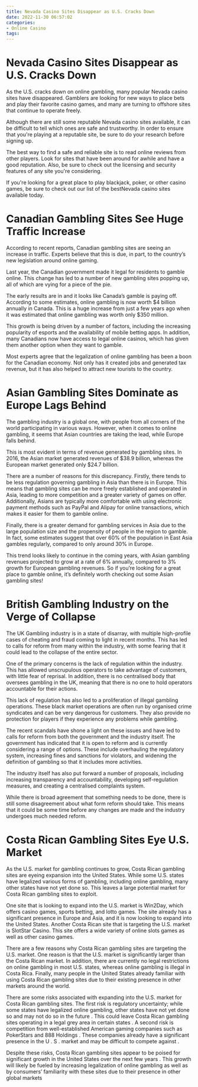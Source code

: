 ```yaml
---
title: Nevada Casino Sites Disappear as U.S. Cracks Down
date: 2022-11-30 06:57:02
categories:
- Online Casino
tags:
---
```



#  Nevada Casino Sites Disappear as U.S. Cracks Down

As the U.S. cracks down on online gambling, many popular Nevada casino sites have disappeared. Gamblers are looking for new ways to place bets and play their favorite casino games, and many are turning to offshore sites that continue to operate freely.

Although there are still some reputable Nevada casino sites available, it can be difficult to tell which ones are safe and trustworthy. In order to ensure that you're playing at a reputable site, be sure to do your research before signing up.

The best way to find a safe and reliable site is to read online reviews from other players. Look for sites that have been around for awhile and have a good reputation. Also, be sure to check out the licensing and security features of any site you're considering.

If you're looking for a great place to play blackjack, poker, or other casino games, be sure to check out our list of the bestNevada casino sites available today.

#  Canadian Gambling Sites See Huge Traffic Increase

According to recent reports, Canadian gambling sites are seeing an increase in traffic. Experts believe that this is due, in part, to the country’s new legislation around online gaming.

Last year, the Canadian government made it legal for residents to gamble online. This change has led to a number of new gambling sites popping up, all of which are vying for a piece of the pie.

The early results are in and it looks like Canada’s gamble is paying off. According to some estimates, online gambling is now worth $4 billion annually in Canada. This is a huge increase from just a few years ago when it was estimated that online gambling was worth only $350 million.

This growth is being driven by a number of factors, including the increasing popularity of esports and the availability of mobile betting apps. In addition, many Canadians now have access to legal online casinos, which has given them another option when they want to gamble.

Most experts agree that the legalization of online gambling has been a boon for the Canadian economy. Not only has it created jobs and generated tax revenue, but it has also helped to attract new tourists to the country.

#  Asian Gambling Sites Dominate as Europe Lags Behind

The gambling industry is a global one, with people from all corners of the world participating in various ways. However, when it comes to online gambling, it seems that Asian countries are taking the lead, while Europe falls behind.

This is most evident in terms of revenue generated by gambling sites. In 2016, the Asian market generated revenues of $38.9 billion, whereas the European market generated only $24.7 billion.

There are a number of reasons for this discrepancy. Firstly, there tends to be less regulation governing gambling in Asia than there is in Europe. This means that gambling sites can be more freely established and operated in Asia, leading to more competition and a greater variety of games on offer. Additionally, Asians are typically more comfortable with using electronic payment methods such as PayPal and Alipay for online transactions, which makes it easier for them to gamble online.

Finally, there is a greater demand for gambling services in Asia due to the large population size and the propensity of people in the region to gamble. In fact, some estimates suggest that over 60% of the population in East Asia gambles regularly, compared to only around 30% in Europe.

This trend looks likely to continue in the coming years, with Asian gambling revenues projected to grow at a rate of 6% annually, compared to 3% growth for European gambling revenues. So if you’re looking for a great place to gamble online, it’s definitely worth checking out some Asian gambling sites!

#  British Gambling Industry on the Verge of Collapse

The UK Gambling industry is in a state of disarray, with multiple high-profile cases of cheating and fraud coming to light in recent months. This has led to calls for reform from many within the industry, with some fearing that it could lead to the collapse of the entire sector.

One of the primary concerns is the lack of regulation within the industry. This has allowed unscrupulous operators to take advantage of customers, with little fear of reprisal. In addition, there is no centralised body that oversees gambling in the UK, meaning that there is no one to hold operators accountable for their actions.

This lack of regulation has also led to a proliferation of illegal gambling operations. These black market operations are often run by organised crime syndicates and can be very dangerous for customers. They also provide no protection for players if they experience any problems while gambling.

The recent scandals have shone a light on these issues and have led to calls for reform from both the government and the industry itself. The government has indicated that it is open to reform and is currently considering a range of options. These include overhauling the regulatory system, increasing fines and sanctions for violators, and widening the definition of gambling so that it includes more activities.

The industry itself has also put forward a number of proposals, including increasing transparency and accountability, developing self-regulation measures, and creating a centralised complaints system.

While there is broad agreement that something needs to be done, there is still some disagreement about what form reform should take. This means that it could be some time before any changes are made and the industry undergoes much needed reform.

#  Costa Rican Gambling Sites Eye U.S. Market

As the U.S. market for gambling continues to grow, Costa Rican gambling sites are eyeing expansion into the United States. While some U.S. states have legalized various forms of gambling, including online gambling, many other states have not yet done so. This leaves a large potential market for Costa Rican gambling sites to exploit.

One site that is looking to expand into the U.S. market is Win2Day, which offers casino games, sports betting, and lotto games. The site already has a significant presence in Europe and Asia, and it is now looking to expand into the United States. Another Costa Rican site that is targeting the U.S. market is SlotStar Casino. This site offers a wide variety of online slots games as well as other casino games.

There are a few reasons why Costa Rican gambling sites are targeting the U.S. market. One reason is that the U.S. market is significantly larger than the Costa Rican market. In addition, there are currently no legal restrictions on online gambling in most U.S. states, whereas online gambling is illegal in Costa Rica. Finally, many people in the United States already familiar with using Costa Rican gambling sites due to their existing presence in other markets around the world.

There are some risks associated with expanding into the U.S. market for Costa Rican gambling sites. The first risk is regulatory uncertainty; while some states have legalized online gambling, other states have not yet done so and may not do so in the future . This could leave Costa Rican gambling sites operating in a legal grey area in certain states . A second risk is competition from well-established American gaming companies such as PokerStars and 888 Holdings . These companies already have a significant presence in the U . S . market and may be difficult to compete against .

Despite these risks, Costa Rican gambling sites appear to be poised for significant growth in the United States over the next few years . This growth will likely be fueled by increasing legalization of online gambling as well as by consumers’ familiarity with these sites due to their presence in other global markets